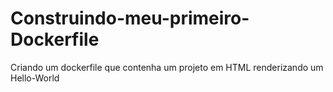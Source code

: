 # Construindo-meu-primeiro-Dockerfile
Criando um dockerfile que contenha um projeto em HTML renderizando um Hello-World
